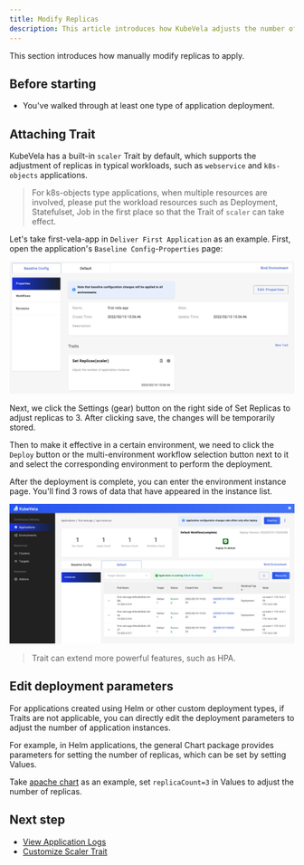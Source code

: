 ```yaml
---
title: Modify Replicas
description: This article introduces how KubeVela adjusts the number of application copies.
---
```


This section introduces how manually modify replicas to apply.

## Before starting

- You've walked through at least one type of application deployment.

## Attaching Trait

KubeVela has a built-in `scaler` Trait by default, which supports the adjustment of replicas in typical workloads, such as `webservice` and `k8s-objects` applications.

> For k8s-objects type applications, when multiple resources are involved, please put the workload resources such as Deployment, Statefulset, Job in the first place so that the Trait of `scaler` can take effect.

Let's take first-vela-app in `Deliver First Application` as an example. First, open the application's `Baseline Config`-`Properties` page:

![app-trait-scaler](../resources/app-scaler.jpg)

Next, we click the Settings (gear) button on the right side of Set Replicas to adjust replicas to 3. After clicking save, the changes will be temporarily stored.

Then to make it effective in a certain environment, we need to click the `Deploy` button or the multi-environment workflow selection button next to it and select the corresponding environment to perform the deployment.

After the deployment is complete, you can enter the environment instance page. You'll find 3 rows of data that have appeared in the instance list.

![instance-trait-scaler](../resources/instance-trait-scaler.jpg)

> Trait can extend more powerful features, such as HPA.

## Edit deployment parameters

For applications created using Helm or other custom deployment types, if Traits are not applicable, you can directly edit the deployment parameters to adjust the number of application instances.

For example, in Helm applications, the general Chart package provides parameters for setting the number of replicas, which can be set by setting Values.

Take [apache chart](https://github.com/bitnami/charts/tree/master/bitnami/apache) as an example, set `replicaCount=3` in Values to adjust the number of replicas.

## Next step

- [View Application Logs](../how-to/dashboard/application/get-application-log.md)
- [Customize Scaler Trait](../platform-engineers/traits/customize-trait.md)

